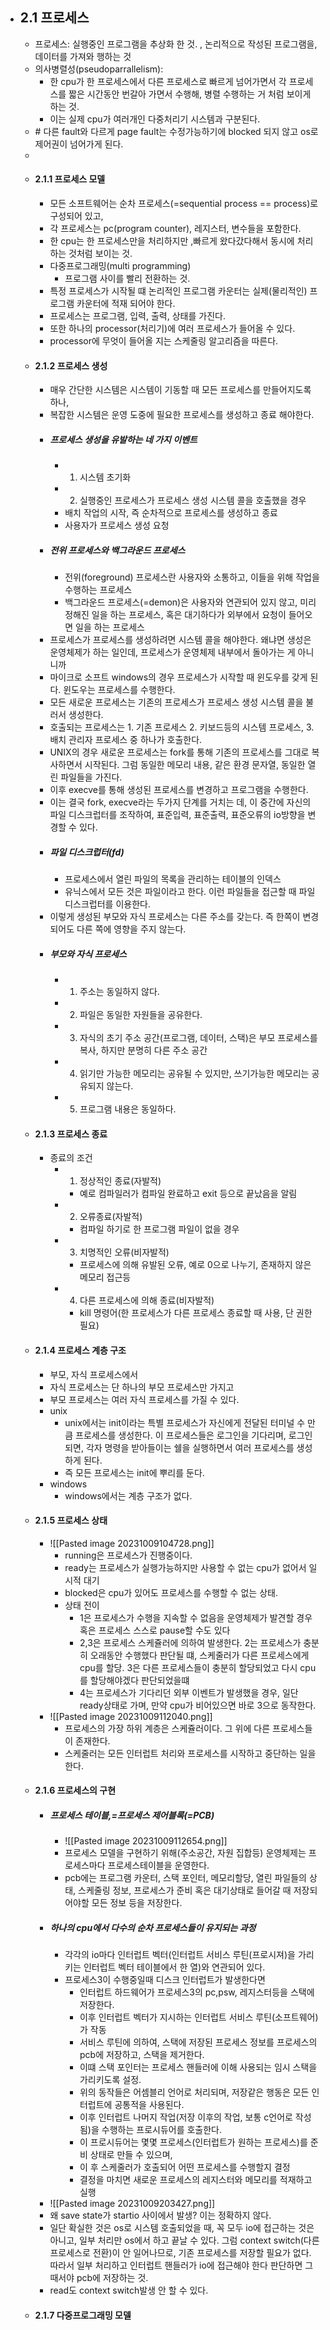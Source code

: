 * ## 2.1 프로세스
	* 프로세스: 실행중인 프로그램을 추상화 한 것. , 논리적으로 작성된 프로그램을, 데이터를 가져와 행하는 것
	* 의사병렬성(pseudoparrallelism): 
		* 한 cpu가 한 프로세스에서 다른 프로세스로 빠르게 넘어가면서 각 프로세스를 짧은 시간동안 번갈아 가면서 수행해, 병렬 수행하는 거 처럼 보이게 하는 것.
		* 이는 실제 cpu가 여러개인 다중처리기 시스템과 구분된다.
	* \# 다른 fault와 다르게 page fault는 수정가능하기에 blocked 되지 않고 os로 제어권이 넘어가게 된다.
	* 
	* #### 2.1.1 프로세스 모델
		* 모든 소프트웨어는 순차 프로세스(=sequential process == process)로 구성되어 있고,
		* 각 프로세스는 pc(program counter), 레지스터, 변수들을 포함한다.
		* 한 cpu는 한 프로세스만을 처리하지만 ,빠르게 왔다갔다해서 동시에 처리하는 것처럼 보이는 것.
		* 다중프로그래밍(multi programming)
			* 프로그램 사이를 빨리 전환하는 것.
		* 특정 프로세스가 시작될 떄 논리적인 프로그램 카운터는 실제(물리적인) 프로그램 카운터에 적재 되어야 한다.
		* 프로세스는 프로그램, 입력, 출력, 상태를 가진다.
		* 또한 하나의 processor(처리기)에 여러 프로세스가 들어올 수 있다.
		* processor에 무엇이 들어올 지는 스케줄링 알고리즘을 따른다.
	* #### 2.1.2 프로세스 생성
		* 매우 간단한 시스템은 시스템이 기동할 때 모든 프로세스를 만들어지도록 하나,
		* 복잡한 시스템은 운영 도중에 필요한 프로세스를 생성하고 종료 해야한다.
		* ##### 프로세스 생성을 유발하는 네 가지 이벤트
			* 1. 시스템 초기화
			* 2. 실행중인 프로세스가 프로세스 생성 시스템 콜을 호출했을 경우
			* 배치 작업의 시작, 즉 순차적으로 프로세스를 생성하고 종료
			* 사용자가 프로세스 생성 요청
		* ##### 전위 프로세스와 백그라운드 프로세스
			* 전위(foreground) 프로세스란 사용자와 소통하고, 이들을 위해 작업을 수행하는 프로세스
			* 백그라운드 프로세스(=demon)은 사용자와 연관되어 있지 않고, 미리 정해진 일을 하는 프로세스, 혹은 대기하다가 외부에서 요청이 들어오면 일을 하는 프로세스
		* 프로세스가 프로세스를 생성하려면 시스템 콜을 해야한다. 왜냐면 생성은 운영체제가 하는 일인데, 프로세스가 운영체제 내부에서 돌아가는 게 아니니까
		* 마이크로 소프트 windows의 경우 프로세스가 시작할 때 윈도우를 갖게 된다. 윈도우는 프로세스를 수행한다.
		* 모든 새로운 프로세스는 기존의 프로세스가 프로세스 생성 시스템 콜을 불러서 생성한다.
		* 호출되는 프로세스는 1. 기존 프로세스 2. 키보드등의 시스템 프로세스, 3. 배치 관리자 프로세스 중 하나가 호출한다.
		* UNIX의 경우 새로운 프로세스는 fork를 통해 기존의 프로세스를 그대로 복사하면서 시작된다. 그럼 동일한 메모리 내용, 같은 환경 문자열, 동일한 열린 파일들을 가진다.
		* 이후 execve를 통해 생성된 프로세스를 변경하고 프로그램을 수행한다.
		* 이는 결국 fork, execve라는 두가지 단계를 거치는 데, 이 중간에 자신의 파일 디스크럽터를 조작하여, 표준입력, 표준출력, 표준오류의 io방향을 변경할 수 있다.
		* ##### 파일 디스크럽터(fd)
			* 프로세스에서 열린 파일의 목록을 관리하는 테이블의 인덱스
			* 유닉스에서 모든 것은 파일이라고 한다. 이런 파일들을 접근할 때 파일 디스크럽터를 이용한다.
		* 이렇게 생성된 부모와 자식 프로세스는 다른 주소를 갖는다. 즉 한쪽이 변경되어도 다른 쪽에 영향을 주지 않는다.
		* ##### 부모와 자식 프로세스
			* 1. 주소는 동일하지 않다.
			* 2. 파일은 동일한 자원들을 공유한다.
			* 3. 자식의 초기 주소 공간(프로그램, 데이터, 스택)은 부모 프로세스를 복사, 하지만 분명히 다른 주소 공간
			* 4. 읽기만 가능한 메모리는 공유될 수 있지만, 쓰기가능한 메모리는 공유되지 않는다.
			* 5. 프로그램 내용은 동일하다.
	* #### 2.1.3 프로세스 종료
		* 종료의 조건
			* 1. 정상적인 종료(자발적)
				* 예로 컴파일러가 컴파일 완료하고 exit 등으로 끝났음을 알림
			* 2. 오류종료(자발적)
				* 컴파일 하기로 한 프로그램 파일이 없을 경우
			* 3. 치명적인 오류(비자발적)
				* 프로세스에 의해 유발된 오류, 예로 0으로 나누기, 존재하지 않은 메모리 접근등
			* 4. 다른 프로세스에 의해 종료(비자발적)
				* kill 명령어(한 프로세스가 다른 프로세스 종료할 때 사용, 단 권한 필요)
	* #### 2.1.4 프로세스 계층 구조
		* 부모, 자식 프로세스에서 
		* 자식 프로세스는 단 하나의 부모 프로세스만 가지고
		* 부모 프로세스는 여러 자식 프로세스를 가질 수 있다.
		* unix
			* unix에서는 init이라는 특별 프로세스가 자신에게 전달된 터미널 수 만큼 프로세스를 생성한다. 이 프로세스들은 로그인을 기다리며, 로그인 되면, 각자 명령을 받아들이는 쉘을 실행하면서 여러 프로세스를 생성하게 된다.
			* 즉 모든 프로세스는 init에 뿌리를 둔다.
		* windows
			* windows에서는 계층 구조가 없다.
	* #### 2.1.5 프로세스 상태
		* ![[Pasted image 20231009104728.png]]
			* running은 프로세스가 진행중이다.
			* ready는 프로세스가 실행가능하지만 사용할 수 없는 cpu가 없어서 일시적 대기
			* blocked은 cpu가 있어도 프로세스를 수행할 수 없는 상태.
			* 상태 전이
				* 1은 프로세스가 수행을 지속할 수 없음을 운영체제가 발견할 경우 혹은 프로세스 스스로 pause할 수도 있다
				* 2,3은 프로세스 스케쥴러에 의하여 발생한다. 2는 프로세스가 충분히 오래동안 수행했다 판단될 떄, 스케줄러가 다른 프로세스에게 cpu를 할당. 3은 다른 프로세스들이 충분히 할당되었고 다시 cpu를 할당해야겠다 판단되었을떄
				* 4는 프로세스가 기다리던 외부 이벤트가 발생했을 경우, 일단 ready상태로 가며, 만약 cpu가 비어있으면 바로 3으로 동작한다.
		* ![[Pasted image 20231009112040.png]]
			* 프로세스의 가장 하위 계층은 스케쥴러이다. 그 위에 다른 프로세스들이 존재한다.
			* 스케줄러는 모든 인터럽트 처리와 프로세스를 시작하고 중단하는 일을 한다.
	* #### 2.1.6 프로세스의 구현
		* ##### 프로세스 테이블,=프로세스 제어블록(=PCB)
			* ![[Pasted image 20231009112654.png]]
			* 프로세스 모델을 구현하기 위해(주소공간, 자원 집합등) 운영체제는 프로세스마다 프로세스테이블을 운영한다.
			* pcb에는 프로그램 카운터, 스택 포인터, 메모리할당, 열린 파일들의 상태, 스케줄링 정보, 프로세스가 준비 혹은 대기상태로 들어갈 때 저장되어야할 모든 정보 등을 저장한다.
		* ##### 하나의 cpu에서 다수의 순차 프로세스들이 유지되는 과정
			* 각각의 io마다 인터럽트 벡터(인터럽트 서비스 루틴(프로시져)을 가리키는 인터럽트 벡터 테이블에서 한 열)와 연관되어 있다.
			* 프로세스3이 수행중일때 디스크 인터럽트가 발생한다면
				* 인터럽트 하드웨어가 프로세스3의 pc,psw, 레지스터등을 스택에 저장한다.
				* 이후 인터럽트 벡터가 지시하는 인터럽트 서비스 루틴(소프트웨어)가 작동
				* 서비스 루틴에 의하여, 스택에 저장된 프로세스 정보를 프로세스의 pcb에 저장하고, 스택을 제거한다. 
				* 이떄 스택 포인터는 프로세스 핸들러에 이해 사용되는 임시 스택을 가리키도록 설정.
				* 위의 동작들은 어셈블리 언어로 처리되며, 저장같은 행동은 모든 인터럽트에 공통적을 사용된다.
				* 이후 인터럽트 나머지 작업(저장 이후의 작업, 보통 c언어로 작성됨)을 수행하는 프로시듀어를 호출한다. 
				* 이 프로시듀어는 몇몇 프로세스(인터럽트가 원하는 프로세스)를 준비 상태로 만들 수 있으며,
				* 이 후 스케줄러가 호출되어 어떤 프로세스를 수행할지 결정
				* 결정을 마치면 새로운 프로세스의 레지스터와 메모리를 적재하고 실행
		* ![[Pasted image 20231009203427.png]]
		* 왜 save state가 startio 사이에서 발생? 이는 정확하지 않다.
		* 일단 확실한 것은 os로 시스템 호출되었을 때,  꼭 모두 io에 접근하는 것은 아니고, 일부 처리만 os에서 하고 끝날 수 있다. 그럼 context switch(다른 프로세스로 전환)이 안 일어나므로, 기존 프로세스를 저장할 필요가 없다. 따라서 일부 처리하고 인터럽트 핸들러가 io에 접근해야 한다 판단하면 그때서야 pcb에 저장하는 것.
		* read도 context switch발생 안 할 수 있다.
	* #### 2.1.7 다중프로그래밍 모델